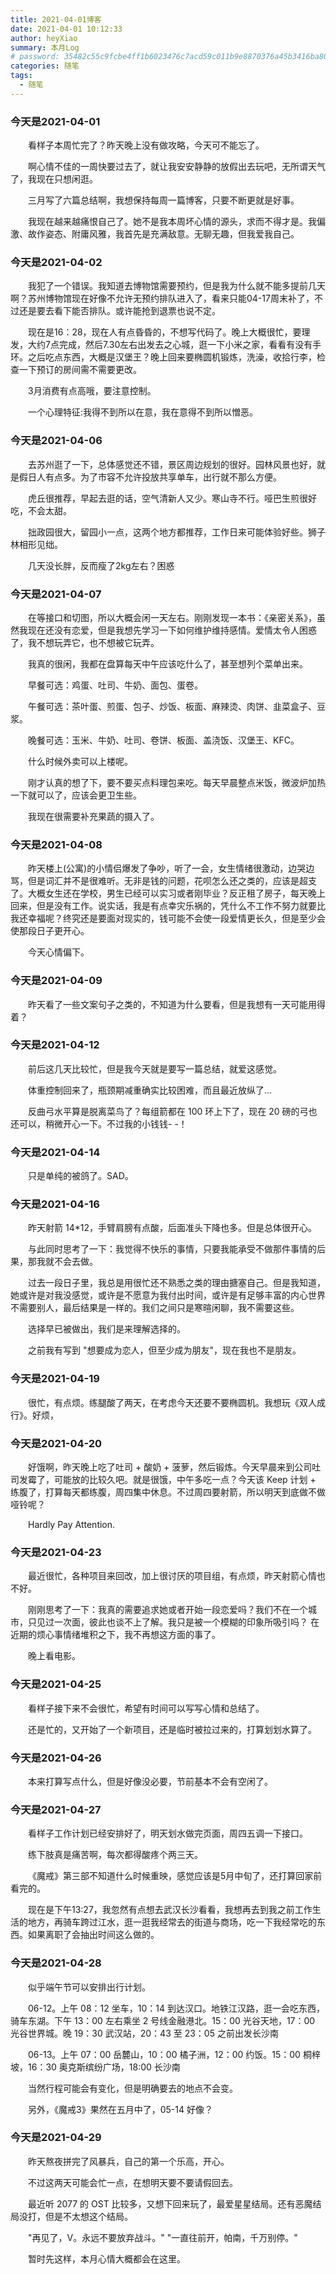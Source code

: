 ```yaml
---
title: 2021-04-01博客
date: 2021-04-01 10:12:33
author: heyXiao
summary: 本月Log
# password: 35482c55c9fcbe4ff1b6023476c7acd59c011b9e8870376a45b3416ba8092d3d
categories: 随笔
tags:
  - 随笔
---
```


### 今天是2021-04-01
<p style="text-indent:2em">看样子本周忙完了？昨天晚上没有做攻略，今天可不能忘了。</p>
<p style="text-indent:2em">啊心情不佳的一周快要过去了，就让我安安静静的放假出去玩吧，无所谓天气了，我现在只想闲逛。</p>
<p style="text-indent:2em">三月写了六篇总结啊，我想保持每周一篇博客，只要不断更就是好事。</p>
<p style="text-indent:2em">我现在越来越痛恨自己了。她不是我本周坏心情的源头，求而不得才是。我偏激、故作姿态、附庸风雅，我首先是充满敌意。无聊无趣，但我爱我自己。</p>

### 今天是2021-04-02
<p style="text-indent:2em">我犯了一个错误。我知道去博物馆需要预约，但是我为什么就不能多提前几天啊？苏州博物馆现在好像不允许无预约排队进入了，看来只能04-17周末补了，不过还是要去看下能否排队。或许能抢到退票也说不定。</p>
<p style="text-indent:2em">现在是16：28，现在人有点昏昏的，不想写代码了。晚上大概很忙，要理发，大约7点完成，然后7.30左右出发去之心城，逛一下小米之家，看看有没有手环。之后吃点东西，大概是汉堡王？晚上回来要椭圆机锻炼，洗澡，收拾行李，检查一下预订的房间需不需要更改。</p>
<p style="text-indent:2em">3月消费有点高哦，要注意控制。</p>
<p style="text-indent:2em">一个心理特征:我得不到所以在意，我在意得不到所以憎恶。</p>

### 今天是2021-04-06
<p style="text-indent:2em">去苏州逛了一下，总体感觉还不错，景区周边规划的很好。园林风景也好，就是假日人有点多。为了市容不允许投放共享单车，出行就不那么方便。</p>
<p style="text-indent:2em">虎丘很推荐，早起去逛的话，空气清新人又少。寒山寺不行。哑巴生煎很好吃，不会太甜。</p>
<p style="text-indent:2em">拙政园很大，留园小一点，这两个地方都推荐，工作日来可能体验好些。狮子林相形见绌。</p>
<p style="text-indent:2em">几天没长胖，反而瘦了2kg左右？困惑</p>

### 今天是2021-04-07
<p style="text-indent:2em">在等接口和切图，所以大概会闲一天左右。刚刚发现一本书：《亲密关系》，虽然我现在还没有恋爱，但是我想先学习一下如何维护维持感情。爱情太令人困惑了，我不想玩弄它，也不想被它玩弄。</p>
<p style="text-indent:2em">我真的很闲，我都在盘算每天中午应该吃什么了，甚至想列个菜单出来。</p>
<p style="text-indent:2em">早餐可选：鸡蛋、吐司、牛奶、面包、蛋卷。</p>
<p style="text-indent:2em">午餐可选：茶叶蛋、煎蛋、包子、炒饭、板面、麻辣烫、肉饼、韭菜盒子、豆浆。</p>
<p style="text-indent:2em">晚餐可选：玉米、牛奶、吐司、卷饼、板面、盖浇饭、汉堡王、KFC。</p>
<p style="text-indent:2em">什么时候外卖可以上楼呢。</p>
<p style="text-indent:2em">刚才认真的想了下，要不要买点料理包来吃。每天早晨整点米饭，微波炉加热一下就可以了，应该会更卫生些。</p>
<p style="text-indent:2em">我现在很需要补充果蔬的摄入了。</p>

### 今天是2021-04-08
<p style="text-indent:2em">昨天楼上(公寓)的小情侣爆发了争吵，听了一会，女生情绪很激动，边哭边骂，但是词汇并不是很难听。无非是钱的问题，花呗怎么还之类的，应该是超支了。大概女生还在学校，男生已经可以实习或者刚毕业？反正租了房子，每天晚上回来，但是没有工作。说实话，我是有点幸灾乐祸的，凭什么不工作不努力就要比我还幸福呢？终究还是要面对现实的，钱可能不会使一段爱情更长久，但是至少会使那段日子更开心。</p>
<p style="text-indent:2em">今天心情偏下。</p>

### 今天是2021-04-09
<p style="text-indent:2em">昨天看了一些文案句子之类的，不知道为什么要看，但是我想有一天可能用得着？</p>

### 今天是2021-04-12
<p style="text-indent:2em">前后这几天比较忙，但是我今天就是要写一篇总结，就爱这感觉。</p>
<p style="text-indent:2em">体重控制回来了，瓶颈期减重确实比较困难，而且最近放纵了...</p>
<p style="text-indent:2em">反曲弓水平算是脱离菜鸟了？每组箭都在 100 环上下了，现在 20 磅的弓也还可以，稍微开心一下。不过我的小钱钱- -！</p>

### 今天是2021-04-14
<p style="text-indent:2em">只是单纯的被鸽了。SAD。</p>

### 今天是2021-04-16
<p style="text-indent:2em">昨天射箭 14*12，手臂肩膀有点酸，后面准头下降也多。但是总体很开心。</p>
<p style="text-indent:2em">与此同时思考了一下：我觉得不快乐的事情，只要我能承受不做那件事情的后果，那我就不会去做。</p>
<p style="text-indent:2em">过去一段日子里，我总是用很忙还不熟悉之类的理由搪塞自己。但是我知道，她或许是对我没感觉，或许是不愿意为我付出时间，或许是有足够丰富的内心世界不需要别人，最后结果是一样的。我们之间只是寒暄闲聊，我不需要这些。</p>
<p style="text-indent:2em">选择早已被做出，我们是来理解选择的。</p>
<p style="text-indent:2em">之前我有写到 "想要成为恋人，但至少成为朋友"，现在我也不是朋友。</p>

### 今天是2021-04-19
<p style="text-indent:2em">很忙，有点烦。练腿酸了两天，在考虑今天还要不要椭圆机。我想玩《双人成行》。好烦，</p>

### 今天是2021-04-20
<p style="text-indent:2em">好饿啊，昨天晚上吃了吐司 + 酸奶 + 菠萝，然后锻炼。今天早晨来到公司吐司发霉了，可能放的比较久吧。就是很饿，中午多吃一点？今天该 Keep 计划 + 练腹了，打算每天都练腹，周四集中休息。不过周四要射箭，所以明天到底做不做哑铃呢？</p>
<p style="text-indent:2em">Hardly Pay Attention.</p>

### 今天是2021-04-23
<p style="text-indent:2em">最近很忙，各种项目来回改，加上很讨厌的项目组，有点烦，昨天射箭心情也不好。</p>
<p style="text-indent:2em">刚刚思考了一下：我真的需要追求她或者开始一段恋爱吗？我们不在一个城市，只见过一次面，彼此也谈不上了解。我只是被一个模糊的印象所吸引吗？	在近期的烦心事情绪堆积之下，我不再想这方面的事了。</p>
<p style="text-indent:2em">晚上看电影。</p>

### 今天是2021-04-25
<p style="text-indent:2em">看样子接下来不会很忙，希望有时间可以写写心情和总结了。</p>
<p style="text-indent:2em">还是忙的，又开始了一个新项目，还是临时被拉过来的，打算划划水算了。</p>

### 今天是2021-04-26
<p style="text-indent:2em">本来打算写点什么，但是好像没必要，节前基本不会有空闲了。</p>

### 今天是2021-04-27
<p style="text-indent:2em">看样子工作计划已经安排好了，明天划水做完页面，周四五调一下接口。</p>
<p style="text-indent:2em">练下肢真是痛苦啊，每次都得酸疼个两三天。</p>
<p style="text-indent:2em">《魔戒》第三部不知道什么时候重映，感觉应该是5月中旬了，还打算回家前看完的。</p>
<p style="text-indent:2em">现在是下午13:27，我忽然有点想去武汉长沙看看，我想再去到我之前工作生活的地方，再骑车跨过江水，逛一逛我经常去的街道与商场，吃一下我经常吃的东西。如果离职了会抽出时间这么做的。</p>

### 今天是2021-04-28
<p style="text-indent:2em">似乎端午节可以安排出行计划。</p>
<p style="text-indent:2em">06-12。上午 08：12 坐车，10：14 到达汉口。地铁江汉路，逛一会吃东西，骑车东湖。下午 13：00 左右乘坐 2 号线金融港北。15：00 光谷天地，17：00 光谷世界城。晚 19：30 武汉站，20：43 至 23：05 之前出发长沙南</p>
<p style="text-indent:2em">06-13。上午 07：00 岳麓山，10：00 橘子洲，12：00 约饭。15：00 桐梓坡，16：30 奥克斯缤纷广场，18:00 长沙南</p>
<p style="text-indent:2em">当然行程可能会有变化，但是明确要去的地点不会变。</p>
<p style="text-indent:2em">另外，《魔戒3》果然在五月中了，05-14 好像？</p>

### 今天是2021-04-29
<p style="text-indent:2em">昨天熬夜拼完了风暴兵，自己的第一个乐高，开心。</p>
<p style="text-indent:2em">不过这两天可能会忙一点，在想明天要不要请假回去。</p>
<p style="text-indent:2em">最近听 2077 的 OST 比较多，又想下回来玩了，最爱星星结局。还有恶魔结局没打，但是不太想这个结局。</p>
<p style="text-indent:2em">"再见了，V。永远不要放弃战斗。"  "一直往前开，帕南，千万别停。"</p>

<p style="text-indent:2em">暂时先这样，本月心情大概都会在这里。</p>
<p style="text-indent:2em"></p>

